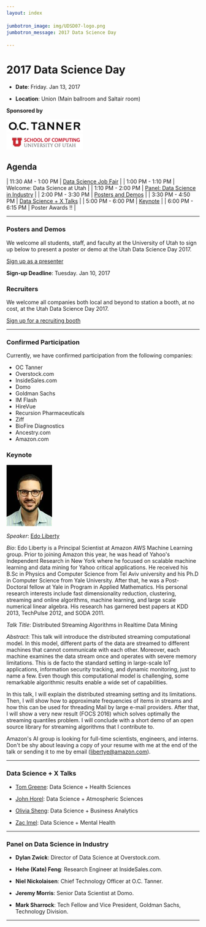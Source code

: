 ```yaml
---
layout: index

jumbotron_image: img/UDSD07-logo.png
jumbotron_message: 2017 Data Science Day

---
```


# 2017 Data Science Day


* **Date**: Friday. Jan 13, 2017

* **Location**: Union (Main ballroom and Saltair room)


**Sponsored by**

<div class="row">
<div class="col-md-3" markdown="1">
<img src="img/oc-tanner.png" alt="O.C. Tanner" style="width: 200px;"/>
</div>
<div class="col-md-3" markdown="1">
<img src="img/soc.png" alt="School of Computing" style="width: 200px;"/>
</div>
</div>

## Agenda

| 11:30 AM - 1:00 PM | [Data Science Job Fair](#recruiters)                                  |
| 1:00 PM - 1:10 PM  | Welcome: Data Science at Utah                                         |
| 1:10 PM - 2:00 PM  | [Panel: Data Science in Industry](#panel-on-data-science-in-industry) |
| 2:00 PM - 3:30 PM  | [Posters and Demos](#posters-and-demos)                               |
| 3:30 PM - 4:50 PM  | [Data Science + X Talks](#data-science--x-talks)                      |
| 5:00 PM - 6:00 PM  | [Keynote](#keynote)                                                   |
| 6:00 PM - 6:15 PM  | Poster Awards !!                                                      |

----

### Posters and Demos

We welcome all students, staff, and faculty at the University of Utah
to sign up below to present a poster or demo at the Utah Data Science
Day 2017.

<a class="btn btn-default" href="http://www.cs.utah.edu/bigdata/poster" role="button">Sign up as a presenter</a>

**Sign-up Deadline**: Tuesday. Jan 10, 2017

### Recruiters

We welcome all companies both local and beyond to station a booth, at
no cost, at the Utah Data Science Day 2017.

<a class="btn btn-default" href="http://www.cs.utah.edu/bigdata/recruiting" role="button">Sign up for a recruiting booth</a>

----

### Confirmed Participation

Currently, we have confirmed participation from the following
companies:

* OC Tanner
* Overstock.com
* InsideSales.com
* Domo
* Goldman Sachs
* IM Flash
* HireVue
* Recursion Pharmaceuticals
* Ziff
* BioFire Diagnostics
* Ancestry.com
* Amazon.com


### Keynote 


<div class="row">
<div class="col-md-2" markdown="1">

![Edo Liberty](img/edo.jpeg)

</div>

<div class="col-md-10" markdown="1">

*Speaker*: [Edo Liberty](https://edoliberty.github.io//) 

*Bio*: Edo Liberty is a Principal Scientist at Amazon AWS Machine
Learning group.  Prior to joining Amazon this year, he was head of
Yahoo's Independent Research in New York where he focused on scalable
machine learning and data mining for Yahoo critical applications.  He
received his B.Sc in Physics and Computer Science from Tel Aviv
university and his Ph.D in Computer Science from Yale University.
After that, he was a Post-Doctoral fellow at Yale in Program in
Applied Mathematics.  His personal research interests include fast
dimensionality reduction, clustering, streaming and online algorithms,
machine learning, and large scale numerical linear algebra. His
research has garnered best papers at KDD 2013, TechPulse 2012, and
SODA 2011.

*Talk Title*: Distributed Streaming Algorithms in Realtime Data Mining

*Abstract*: This talk will introduce the distributed streaming
computational model. In this model, different parts of the data are
streamed to different machines that cannot communicate with each
other. Moreover, each machine examines the data stream once and
operates with severe memory limitations. This is de facto the standard
setting in large-scale IoT applications, information security
tracking, and dynamic monitoring, just to name a few. Even though this
computational model is challenging, some remarkable algorithmic
results enable a wide set of capabilities.

In this talk, I will explain the distributed streaming setting and its
limitations. Then, I will show how to approximate frequencies of items
in streams and how this can be used for threading Mail by large e-mail
providers. After that, I will show a very new result (FOCS 2016) which
solves optimally the streaming quantiles problem. I will conclude with
a short demo of an open source library for streaming algorithms that I
contribute to.

Amazon's AI group is looking for full-time scientists, engineers, and
interns. Don't be shy about leaving a copy of your resume with me at
the end of the talk or sending it to me by email
(<a href="mailto:libertye@amazon.com">libertye@amazon.com</a>).

</div>
</div>

----

### Data Science + X Talks

* [Tom Greene](http://medicine.utah.edu/faculty/mddetail.php?facultyID=u0553599):
  Data Science + Health Sciences

* [John Horel](http://home.chpc.utah.edu/~u0035056/home/):
  Data Science + Atmospheric Sciences

* [Olivia Sheng](https://faculty.utah.edu/u0358028-Olivia_Sheng/bibliography/index.hml):
  Data Science + Business Analytics

* [Zac Imel](https://faculty.utah.edu/u0377435-ZAC_E_IMEL/biography/index.hml):
  Data Science + Mental Health

----

### Panel on Data Science in Industry

* **Dylan Zwick**: 
  Director of Data Science at Overstock.com.
  
* **Hehe (Kate) Feng**: 
  Research Engineer at InsideSales.com.
  
* **Niel Nickolaisen**: 
  Chief Technology Officer at O.C. Tanner.

* **Jeremy Morris**: 
  Senior Data Scientist at Domo.

* **Mark Sharrock**:
  Tech Fellow and Vice President, Goldman Sachs, Technology Division.

----
